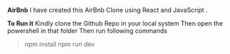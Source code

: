 **AirBnb**
I have created this AirBnb Clone using React and JavaScript .

**To Run it**
Kindly clone the Github Repo in your local system
Then open the powershell in that folder
Then  run following commands
>npm install
>npm run dev
